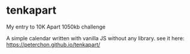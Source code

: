 # tenkapart
My entry to 10K Apart 1050kb challenge

A simple calendar written with vanilla JS without any library.
see it here: https://peterchon.github.io/tenkapart/
